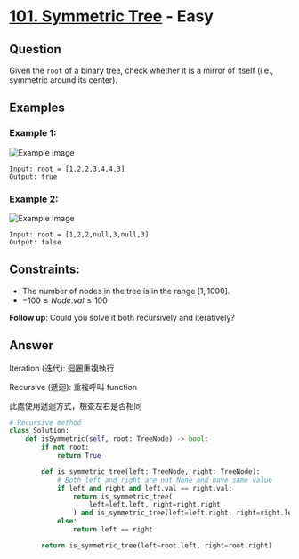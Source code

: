 # [101. Symmetric Tree](https://leetcode.com/problems/symmetric-tree/) - Easy

## Question

Given the `root` of a binary tree, check whether it is a mirror of itself (i.e., symmetric around its center).

## Examples

### Example 1:

![Example Image](https://assets.leetcode.com/uploads/2021/02/19/symtree1.jpg)

```shell
Input: root = [1,2,2,3,4,4,3]
Output: true
```

### Example 2:

![Example Image](https://assets.leetcode.com/uploads/2021/02/19/symtree2.jpg)

```shell
Input: root = [1,2,2,null,3,null,3]
Output: false
```

## Constraints:

* The number of nodes in the tree is in the range $[1, 1000]$.
* $-100 \leq Node.val \leq 100$

**Follow up**: Could you solve it both recursively and iteratively?

## Answer

Iteration (迭代): 迴圈重複執行

Recursive (遞迴): 重複呼叫 function

此處使用遞迴方式，檢查左右是否相同

```python
# Recursive method
class Solution:
    def isSymmetric(self, root: TreeNode) -> bool:
        if not root:
            return True

        def is_symmetric_tree(left: TreeNode, right: TreeNode):
            # Both left and right are not None and have same value
            if left and right and left.val == right.val:
                return is_symmetric_tree(
                    left=left.left, right=right.right
                ) and is_symmetric_tree(left=left.right, right=right.left)
            else:
                return left == right

        return is_symmetric_tree(left=root.left, right=root.right)

```
